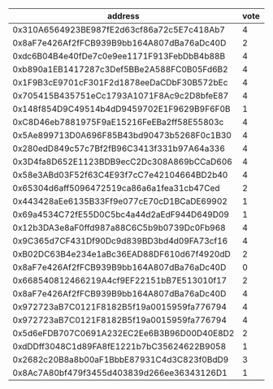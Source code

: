 address|vote|timestamp|signature
---|---|---|---
0x310A6564923BE987fE2d63cf86a72c5E7c418Ab7|4|1601992501|0x083c2e2959ab25bf1b842e9a3bb713100249e9ceba15f3f1298f7295963055ac479a776afa2327639f7061f12aa6d97bd30d98fbf7e602bb3b729b312740c5b01b
0x8aF7e426Af2fFCB939B9bb164A807dBa76aDc40D|2|1601992762|0x03049d06af369a126b8c350552964842058a7f46c29393ac292bf770c69f84d96b9e6b9d5288fa76c6854bf778a909f96e7eb4847db9b8a1ebfdf61f7640166d1c
0xdc6B04B4e40fDe7c0e9ee1171F913FebDbB4b88B|4|1601993049|0xbba2182d88324840d8ad06612d3d8a1ae94bad183adc7fa0a9be39bbf64f2caf7a6d11c4ff6a23db5c0bab9b53697b5a4c880727231a5dced7ff12caa930064b1c
0xb890a1EB1417287c3Def5BBe2A588FC0B05Fd6B2|4|1601993091|0x895792e048f02ed3eedb9cafd8bad39eb2d64c8212288b005b56d37c3352f5853f4b0c688b0ffdc31ab7dba51813615be6feae00f99a91b2879e7f8fdbe0208f1c
0x1F9B3cE9701cF301F2d1878eeDaCDbF30B572bEc|4|1601993882|0xf60cc7b5f6b2c8c4ef9888b56db1ce148c697c6371ad30adf71ec1cc8fc368996c1aab72b6906c1c9b9185b4b4b4db46952199f74a77d717b97cd0515df9496f1c
0x705415B435751eCc1793A1071F8Ac9c2D8bfeE87|4|1601994443|0x3e151838d095409fd47b304b34d1ce2d4af46dea34818370921ee3802c2effe437c701ddde480e1dd0ce42e872f58ba314fc263b42628f17bcacca6dec0a1bf11b
0x148f854D9C49514b4dD9459702E1F9629B9F6F0B|1|1601994912|0x83a426cac480288bacfdfbf637253c6798a440714dc99ad68878819a46d657800581329ad6a93b789ea40205f3173143f5217c1606bfd7305c8dca5c63a449981c
0xC8D46eb7881975F9aE15216FeEBa2ff58E55803c|4|1601997689|0x64aada9a8149b38a1f6ba2ca5c877c6d47f265f281e4e59572d92e9852825a9713c0cb0162ec3005d60d57ac39e4a571907c4e1998a68c0d616ffa440adaf1fe1c
0x5Ae899713D0A696F85B43bd90473b5268F0c1B30|4|1601998656|0xb551046531b2644e038afa21749a30ba29922b96d8843cc80bc31f8fb9a0292133864e0de32b1c5b4f8b546e54b4b666e6674996182f8782cedfc296068377ad1c
0x280edD849c57c7Bf2fB96C3413f331b97A64a336|4|1602000595|0xa6e180d5e3e2500927ab65901cb1682d7d00753eca6c075d45770c80841fca6400e27e3e10bead722cbe8833350fa3727414dfd25bbb13a158bf6c5b213550f61c
0x3D4fa8D652E1123BDB9ecC2Dc308A869bCCaD606|4|1602004744|0x63d7d2e945fc6b77db28cd00bedbc99679dc3ec354b0006735941c25da65a63d6d88a0261ceea33a2826b1eb8cf9c20fbcc822b20fbfcd56dd425ce035edb6541b
0x58e3ABd03F52f63C4E93f7cC7e42104664BD2b40|4|1602005107|0x59f20b92557647c1a0081d0a877ca40da9fe5659f99201c69a48e7597db1366e68029e091dd8e2460b1338e5ee7af2feadc9bc2fbb522d3a2ae7decde2bcafea1c
0x65304d6aff5096472519ca86a6a1fea31cb47Ced|2|1602005480|0x0cbf0cd62933821df708e58cb7299354830db08cabcc78bdf32cf416ee55f0bb504d66456698f72266573a38b207a439d4956936a0e2b2fb2ea2651261df92ef1b
0x443428aEe6135B33Ff9e077cE70cD1BCaDE69902|1|1602007406|0xa224a6420ea34b7e440e3f9bf8cd86b2e6e0152d9c97c72d054da5ab0c7deca4120352b7059582eb806b5d886026ba2b69c4a7733b74a82ed007e66583ee4fca1c
0x69a4534C72fE55D0C5bc4a44d2aEdF944D649D09|1|1602019330|0xac3d646bd4d358793b23b4d2f70a4ce550883d2a10349f24badd8d3dbd59d3f66368142d63cbfe5b580d7a4e3bacb66100a695073f427e741a2819decf6b5abf1c
0x12b3DA3e8aF0ffd987a88C6C5b9b0739Dc0Fb968|4|1602035821|0x4ebcac21fd0c153baa965c34000aea82265888ea3e153627a667bbce3d5b2e882727496ca6a141464d0c69a29f924c0a8a2be1ff910b40590e9458d2931d7de71b
0x9C365d7CF431Df90Dc9d839BD3bd4d09FA73cf16|4|1602036647|0x8969d78c39e1d5cc7e5af9dc5bc1272d99626c552263e7379e8a7d587af9d8fb74c9d0674513afa70ebe861e6e4ae276b6e80de07e1043c45052fffaf851f5011b
0xB02DC63B4e234e1aBc36EAD88DF610d67f4920dD|2|1602039924|0x37f1bb89fce3f6883f2fcb5c6bbb20637f0695fc708330692c2a3545c60530c6020964d1d613fe4e587f01323eef0d58fc4edfb716c3fdb442eb7f7a18d193cd1c
0x8aF7e426Af2fFCB939B9bb164A807dBa76aDc40D|0|1602039980|0xa3bf8a54828184b19a9ffa4e4114d14fb44f255d6ecb0c7358cddf92017a66d8380ea67728d933a6af1e379e725fd45b80628447ad3cd4ad46f400a14fbd0e871b
0x668540812466219A4cf9EF22151bB7E513010f17|2|1602040395|0xd8011d406d344d9804f5f2b3a4ec2fb4c9d2afdcd5bf7b481b838d5fbc7e06941ca3e045f597ca3b36b1afab3f6827045617838b41d5aec8f9ab6d313ffc8c261c
0x8aF7e426Af2fFCB939B9bb164A807dBa76aDc40D|4|1602040990|0xf5867d5efabde3a64b3aad26736d87b15aa49fba4f14906b57a3ab224c609c7e54352498eac9d376bce10ea7b4a81428829dfb7af36919fef05907d2559ea42c1b
0x972723aB7C0121F8182B5f19a0015959fa776794|4|1602041550|0x345666922a236c132c4f6cebf058654dd31ac69c4e66ead78fd65fd731e07c5e317ce449dfc70d3c8c37659e1af20964a0eb919b3d981bb216004a57be4dbf881c
0x972723aB7C0121F8182B5f19a0015959fa776794|4|1602041818|0x2409ee0319be945f926b034b503e4432f99280af6940968c092c7b261c0e57a666541d21e2f1b8c3161ccc7fafe4e766e16df5d1dbd5747012ec455a272bcea51b
0x5d6eFDB707C0691A232EC2Ee6B3B96D00D40E8D2|2|1602041866|0x4d62e2bbf5ce9c4dea44f518ba945546fca996b641da8c48960cefc35d2ac77818df31b715d5bd77f3bc64497c9a09f64f405a0128f6d34faf7b99510eda794f1b
0xdDDff3048C1d89FA8fE1221b7bC35624622B9058|1|1602043501|0xf3806afc6f7667d1427a84e8ad00b2b10acc53ce0e9445799c107bc6c2cf58b851134da3c80f47a6f1042e4b4cce7290d86902348abcd40e359cbdcf6187d6991c
0x2682c20B8a8b00aF1BbbE87931C4d3C823f0BdD9|3|1602049462|0xd2d913dd00fec2dbdc80c05b4f42d0cf21225c617c7a2bbdfcfbce23842b1475702870725fea643bb43f49d243a6fc0c88999bb7645ba1e2ac1609820662abdd1c
0x8Ac7A80bf479f3455d403839d266ee36343126D1|1|1602053125|0x4a4ab988589ac583b91739201badab08f2c22e1bd9b41b4d083baf65bee7926d61598a6fe4ffa7875c1538bc2ca541c82c8569c80abceb76b67a3acd03b044681b